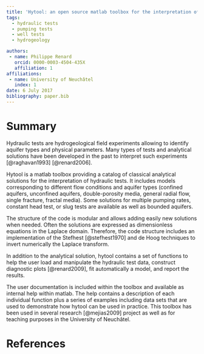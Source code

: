 ```yaml
---
title: 'Hytool: an open source matlab toolbox for the interpretation of hydraulic tests using analytical solutions'
tags:
  - hydraulic tests
  - pumping tests
  - well tests
  - hydrogeology

authors:
 - name: Philippe Renard
   orcid: 0000-0003-4504-435X
   affiliation: 1
affiliations:
 - name: University of Neuchâtel
   index: 1
date: 6 July 2017
bibliography: paper.bib
---
```


# Summary

Hydraulic tests are hydrogeological field experiments allowing to identify aquifer types and physical parameters. Many types of tests and analytical solutions have been developed in the past to interpret such experiments [@raghavan1993] [@renard2006].

Hytool is a matlab toolbox providing a catalog of classical analytical solutions for the interpretation of hydraulic tests. It includes models corresponding to different flow conditions and aquifer types (confined aquifers, unconfined aquifers, double-porosity media, general radial flow, single fracture, fractal media). Some solutions for multiple pumping rates, constant head test, or slug tests are available as well as bounded aquifers.

The structure of the code is modular and allows adding easily new solutions when needed. Often the solutions are expressed as dimensionless equations in the Laplace domain. Therefore, the code structure includes an implementation of the Stefhest [@stefhest1970] and de Hoog techniques to invert numerically the Laplace transform.

In addition to the analytical solution, hytool contains a set of functions to help the user load and manipulate the hydraulic test data, construct diagnostic plots [@renard2009], fit automatically a model, and report the results.

The user documentation is included within the toolbox and available as internal help within matlab. The help contains a description of each individual function plus a series of examples including data sets that are used to demonstrate how hytool can be used in practice. This toolbox has been used in several research [@mejias2009] project as well as for teaching purposes in the University of Neuchâtel.  

# References
